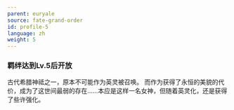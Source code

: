 ```yaml
---
parent: euryale
source: fate-grand-order
id: profile-5
language: zh
weight: 5
---
```


### 羁绊达到Lv.5后开放

古代希腊神祗之一，原本不可能作为英灵被召唤。
而作为获得了永恒的美貌的代价，成为了这世间最弱的存在……本应是这样一名女神，但随着英灵化，还是获得了些许强化。
